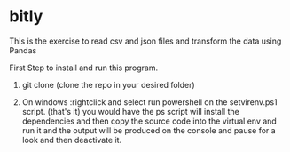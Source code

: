 # bitly
This is the exercise to read csv and json files and transform the data using Pandas


First Step to install and run this program.
1. git clone <url> (clone the repo in your desired folder)

2. On windows :rightclick and select run powershell on the setvirenv.ps1 script. (that's it)
	you would have 
	the ps script will install the dependencies and then 
	copy the source code into the virtual env and 
	run it and 
	the output will be produced on the console and pause for a look and
	then deactivate it.


